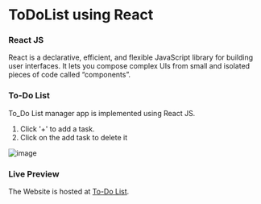 # ToDoList using React

### React JS
React is a declarative, efficient, and flexible JavaScript library for building user interfaces. It lets you compose complex UIs from small and isolated pieces of code called “components”.

### To-Do List
To_Do List manager app is implemented using React JS.
1. Click '+' to add a task.
2. Click on the add task to delete it


![image](https://user-images.githubusercontent.com/72697074/120885868-2ea61980-c5fc-11eb-9f10-bc9cc0eae7d2.png)


### Live Preview
The Website is hosted at [To-Do List](https://tess-vanta.github.io/ToDoList_React/).
